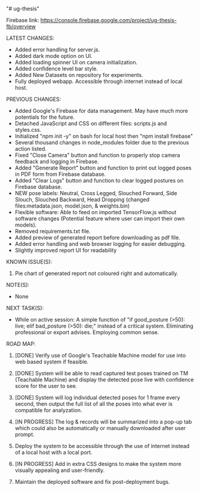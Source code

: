 "# ug-thesis"


Firebase link: https://console.firebase.google.com/project/ug-thesis-fb/overview


LATEST CHANGES:
- Added error handling for server.js.
- Added dark mode option on UI.
- Added loading spinner UI on camera initialization.
- Added confidence level bar style.
- Added New Datasets on repository for experiments.
- Fully deployed webapp. Accessible through internet instead of local host.


PREVIOUS CHANGES:
- Added Google's Firebase for data management. May have much more potentials for the future.
- Detached JavaScript and CSS on different files: scripts.js and styles.css.
- Initialized "npm init -y" on bash for local host then "npm install firebase"
- Several thousand changes in node_modules folder due to the previous action listed.
- Fixed "Close Camera" button and function to properly stop camera feedback and logging in Firebase.
- Added "Generate Report" button and function to print out logged poses in PDF form from Firebase database.
- Added "Clear Logs" button and function to clear logged postures on Firebase database.
- NEW pose labels: Neutral, Cross Legged, Slouched Forward, Side Slouch, Slouched Backward, Head Dropping (changed files:metadata.json, model.json, & weights.bin)
- Flexible software: Able to feed on imported TensorFlow.js without software changes (Potential feature where user can import their own models).
- Removed requirements.txt file.
- Added preview of generated report before downloading as pdf file.
- Added error handling and web browser logging for easier debugging.
- Slightly improved report UI for readability


KNOWN ISSUE(S):
1) Pie chart of generated report not coloured right and automatically.


NOTE(S):
- None


NEXT TASK(S):
- While on active session: A simple function of "if good_posture (>50): live; elif bad_posture (>50): die;" instead of a critical system. Eliminating professional or export advises. Employing common sense.


ROAD MAP:
1) [DONE] Verify use of Google's Teachable Machine model for use into web based system if feasible.

2) [DONE] System will be able to read captured test poses trained on TM (Teachable Machine) and display the detected pose live with confidence score for the user to see.

3) [DONE] System will log individual detected poses for 1 frame every second, then output the full list of all the poses into what ever is compatible for analyzation.

4) [IN PROGRESS] The log & records will be summarized into a pop-up tab which could also be automatically or manually downloaded after user prompt.

5) Deploy the system to be accessible through the use of internet instead of a local host with a local port.

6) [IN PROGRESS] Add in extra CSS designs to make the system more visually appealing and user-friendly.

7) Maintain the deployed software and fix post-deployment bugs.